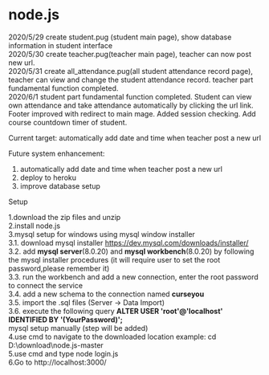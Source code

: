 # node.js

2020/5/29 create student.pug (student main page), show database information in student interface<br>
2020/5/30 create teacher.pug(teacher main page), teacher can now post new url.<br>
2020/5/31 create all_attendance.pug(all student attendance record page), teacher can view and change the student attendance record.
          teacher part fundamental function completed.<br>
2020/6/1  student part fundamental function completed. Student can view own attendance and take attendance automatically by clicking the             url link. Footer improved with redirect to main mage. Added session checking. Add course countdown timer of student.     

Current target: automatically add date and time when teacher post a new url

Future system enhancement: 
1. automatically add date and time when teacher post a new url
2. deploy to heroku
3. improve database setup

Setup

1.download the zip files and unzip <br>
2.install node.js<br>
3.mysql setup for windows using mysql window installer <br>
3.1. download mysql installer https://dev.mysql.com/downloads/installer/<br>
3.2. add **mysql server**(8.0.20) and **mysql workbench**(8.0.20) by following the mysql installer procedures (it will require user to set the root password,please remember it)<br>
3.3. run the workbench and add a new connection, enter the root password to connect the service<br>
3.4. add a new schema to the connection named **curseyou**<br>
3.5. import the .sql files (Server -> Data Import)<br>
3.6. execute the following query **ALTER USER 'root'@'localhost' IDENTIFIED BY '(YourPassword)';**<br>
mysql setup manually (step will be added)<br>
4.use cmd to navigate to the downloaded location example: cd D:\download\node.js-master<br>
5.use cmd and type node login.js<br>
6.Go to http://localhost:3000/<br>
